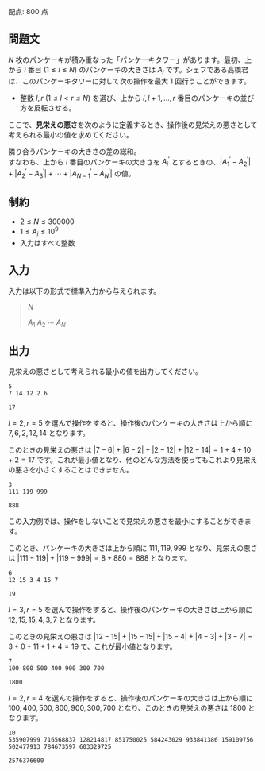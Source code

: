 配点: $800$ 点

## 問題文

$N$ 枚のパンケーキが積み重なった「パンケーキタワー」があります。最初、上から $i$ 番目 $(1 \leq i \leq N)$ のパンケーキの大きさは $A_i$ です。シェフである高橋君は、このパンケーキタワーに対して次の操作を最大 $1$ 回行うことができます。

- 整数 $l, r$ $(1 \leq l \lt r \leq N)$ を選び、上から $l, l+1, \dots, r$ 番目のパンケーキの並び方を反転させる。

ここで、**見栄えの悪さ**を次のように定義するとき、操作後の見栄えの悪さとして考えられる最小の値を求めてください。

隣り合うパンケーキの大きさの差の総和。<br>
すなわち、上から $i$ 番目のパンケーキの大きさを $A^{\prime}_i$ とするときの、$|A^{\prime}_1 - A^{\prime}_2| + |A^{\prime}_2 - A^{\prime}_3| + \cdots + |A^{\prime}_{N-1} - A^{\prime}_N|$ の値。

## 制約

- $2 \leq N \leq 300000$
- $1 \leq A_i \leq 10^9$
- 入力はすべて整数

## 入力

入力は以下の形式で標準入力から与えられます。  

> $N$
> 
> $A_1$ $A_2$ $\cdots$ $A_N$

## 出力

見栄えの悪さとして考えられる最小の値を出力してください。

```input1
5
7 14 12 2 6
```

```output1
17
```

$l = 2, r = 5$ を選んで操作をすると、操作後のパンケーキの大きさは上から順に $7, 6, 2, 12, 14$ となります。

このときの見栄えの悪さは $|7-6| + |6-2| + |2-12| + |12-14| = 1 + 4 + 10 + 2 = 17$ です。これが最小値となり、他のどんな方法を使ってもこれより見栄えの悪さを小さくすることはできません。

```input2
3
111 119 999
```

```output2
888
```

この入力例では、操作をしないことで見栄えの悪さを最小にすることができます。

このとき、パンケーキの大きさは上から順に $111, 119, 999$ となり、見栄えの悪さは $|111-119| + |119-999| = 8 + 880 = 888$ となります。

```input3
6
12 15 3 4 15 7
```

```output3
19
```

$l = 3, r = 5$ を選んで操作をすると、操作後のパンケーキの大きさは上から順に $12, 15, 15, 4, 3, 7$ となります。

このときの見栄えの悪さは $|12-15| + |15-15| + |15-4| + |4-3| + |3-7| = 3 + 0 + 11 + 1 + 4 = 19$ で、これが最小値となります。

```input4
7
100 800 500 400 900 300 700
```

```output4
1800
```

$l = 2, r = 4$ を選んで操作をすると、操作後のパンケーキの大きさは上から順に $100, 400, 500, 800, 900, 300, 700$ となり、このときの見栄えの悪さは $1800$ となります。

```input5
10
535907999 716568837 128214817 851750025 584243029 933841386 159109756 502477913 784673597 603329725
```

```output5
2576376600
```
